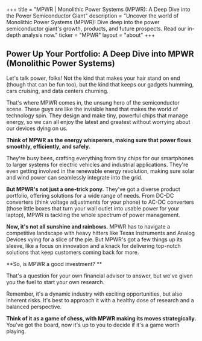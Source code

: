 +++
title = "MPWR |  Monolithic Power Systems (MPWR): A Deep Dive into the Power Semiconductor Giant"
description = "Uncover the world of Monolithic Power Systems (MPWR)! Dive deep into the power semiconductor giant's growth, products, and future prospects. Read our in-depth analysis now."
ticker = "MPWR"
layout = "about"
+++

        


## Power Up Your Portfolio: A Deep Dive into MPWR (Monolithic Power Systems)

Let's talk power, folks! Not the kind that makes your hair stand on end (though that can be fun too), but the kind that keeps our gadgets humming, cars cruising, and data centers churning.  

That's where MPWR comes in, the unsung hero of the semiconductor scene.  These guys are like the invisible hand that makes the world of technology spin.  They design and make tiny, powerful chips that manage energy, so we can all enjoy the latest and greatest without worrying about our devices dying on us.

**Think of MPWR as the energy whisperers, making sure that power flows smoothly, efficiently, and safely.** 

They're busy bees, crafting everything from tiny chips for our smartphones to larger systems for electric vehicles and industrial applications. They're even getting involved in the renewable energy revolution, making sure solar and wind power can seamlessly integrate into the grid.

**But MPWR's not just a one-trick pony.** They've got a diverse product portfolio, offering solutions for a wide range of needs.  From DC-DC converters (think voltage adjustments for your phone) to AC-DC converters (those little boxes that turn your wall outlet into usable power for your laptop), MPWR is tackling the whole spectrum of power management.

**Now, it's not all sunshine and rainbows.** MPWR has to navigate a competitive landscape with heavy hitters like Texas Instruments and Analog Devices vying for a slice of the pie. But MPWR's got a few things up its sleeve, like a focus on innovation and a knack for delivering top-notch solutions that keep customers coming back for more.

**So, is MPWR a good investment?  **

That's a question for your own financial advisor to answer, but we've given you the fuel to start your own research. 

Remember, it's a dynamic industry with exciting opportunities, but also inherent risks. It's best to approach it with a healthy dose of research and a balanced perspective.  

**Think of it as a game of chess, with MPWR making its moves strategically.** You've got the board, now it's up to you to decide if it's a game worth playing. 

        